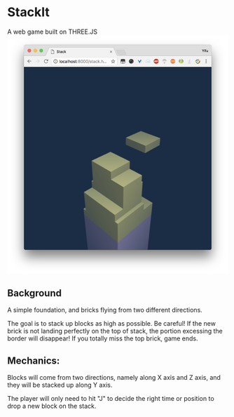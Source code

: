 # StackIt
A web game built on THREE.JS
![Game scene](image/scene.png)

## Background

A simple foundation, and bricks flying from two different directions.

The goal is to stack up blocks as high as possible.  Be careful! If the new brick is not landing perfectly on the top of stack, the portion excessing the border will disappear! If you totally miss the top brick, game ends.

## Mechanics:

Blocks will come from two directions, namely along X axis and Z axis, and they will be stacked up along Y axis.

The player will only need to hit "J" to decide the right time or position to drop a new block on the stack.
